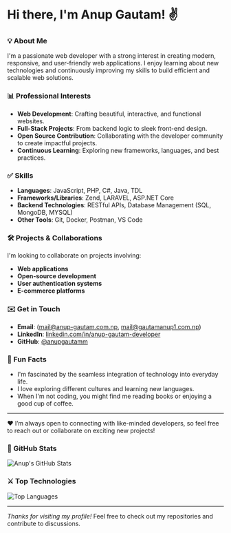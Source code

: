 # Hi there, I'm Anup Gautam! ✌️

### 💡 About Me
I'm a passionate web developer with a strong interest in creating modern, responsive, and user-friendly web applications. I enjoy learning about new technologies and continuously improving my skills to build efficient and scalable web solutions.

### 📊 Professional Interests
- **Web Development**: Crafting beautiful, interactive, and functional websites.
- **Full-Stack Projects**: From backend logic to sleek front-end design.
- **Open Source Contribution**: Collaborating with the developer community to create impactful projects.
- **Continuous Learning**: Exploring new frameworks, languages, and best practices.

### ✅ Skills
- **Languages**: JavaScript, PHP, C#, Java, TDL
- **Frameworks/Libraries**: Zend, LARAVEL, ASP.NET Core
- **Backend Technologies**: RESTful APIs, Database Management (SQL, MongoDB, MYSQL)
- **Other Tools**: Git, Docker, Postman, VS Code

### 🛠️ Projects & Collaborations
I'm looking to collaborate on projects involving:
- **Web applications**
- **Open-source development**
- **User authentication systems**
- **E-commerce platforms**

### ✉️ Get in Touch
- **Email**: (mail@anup-gautam.com.np, mail@gautamanup1.com.np)
- **LinkedIn**: [linkedin.com/in/anup-gautam-developer](https://www.linkedin.com/in/anup-gautam-developer/)
- **GitHub**: [@anupgautamm](https://github.com/anupgautamm)

### 🌟 Fun Facts
- I'm fascinated by the seamless integration of technology into everyday life.
- I love exploring different cultures and learning new languages.
- When I'm not coding, you might find me reading books or enjoying a good cup of coffee.

---
❤️ I’m always open to connecting with like-minded developers, so feel free to reach out or collaborate on exciting new projects!

### 📍 GitHub Stats
![Anup's GitHub Stats](https://github-readme-stats.vercel.app/api?username=anupgautamm&show_icons=true&theme=radical)

### ⚔️ Top Technologies
![Top Languages](https://github-readme-stats.vercel.app/api/top-langs/?username=anupgautamm&layout=compact&theme=radical)

---
*Thanks for visiting my profile!*
Feel free to check out my repositories and contribute to discussions.

